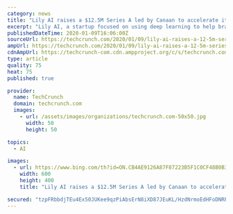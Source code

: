 ```yaml
---
category: news
title: "Lily AI raises a $12.5M Series A led by Canaan to accelerate its e-commerce recommendation tech"
excerpt: "Lily AI, a startup focused on using deep learning to help brands better convert customers through emotionally tailored recommendations, announced this morning that it has raised a $12.5 million Series A led by Canaan Partners. Prior investors NEA, Unshackled and Fernbrook Capital also took part in the funding event. Prior to its Series A ..."
publishedDateTime: 2020-01-09T16:06:00Z
sourceUrl: https://techcrunch.com/2020/01/09/lily-ai-raises-a-12-5m-series-a-led-by-canaan-to-accelerate-its-e-commerce-recommendation-tech/
ampUrl: https://techcrunch.com/2020/01/09/lily-ai-raises-a-12-5m-series-a-led-by-canaan-to-accelerate-its-e-commerce-recommendation-tech/amp/
cdnAmpUrl: https://techcrunch-com.cdn.ampproject.org/c/s/techcrunch.com/2020/01/09/lily-ai-raises-a-12-5m-series-a-led-by-canaan-to-accelerate-its-e-commerce-recommendation-tech/amp/
type: article
quality: 75
heat: 75
published: true

provider:
  name: TechCrunch
  domain: techcrunch.com
  images:
    - url: /assets/images/organizations/techcrunch.com-50x50.jpg
      width: 50
      height: 50

topics:
  - AI

images:
  - url: https://www.bing.com/th?id=ON.CB4AE9126A87F87223B5F1C0CF48B0B3
    width: 600
    height: 400
    title: "Lily AI raises a $12.5M Series A led by Canaan to accelerate its e-commerce recommendation tech"

secured: "tzpFRbbdjTEu4Ex50JUKee9qzPiAbsErN8iXD87JEuKL/HzdNrmoEdHFoDNRPoN6/75uOFkp4aPpAS8B6ih9yEpALvPH3/0U9vH87XL/ZP8GYIzSrlBBS2TZChDFgoSBzRuhOep25W0vH7TRrzPke8SVNFc6OjmvNlW2hdwpYLw/8Tsw/9/DUrZ3FOYc1wkuPlVpk64Rg0r3xhmELBsOdEGF9puvdk4LojF7Zo7GTE7MZAFbEFlDTCOiqHaPE4mYzm1rEozLAA5o5vzkNjQJwg==;d9wQSkYAzZ7zKI401g5p7Q=="
---
```


